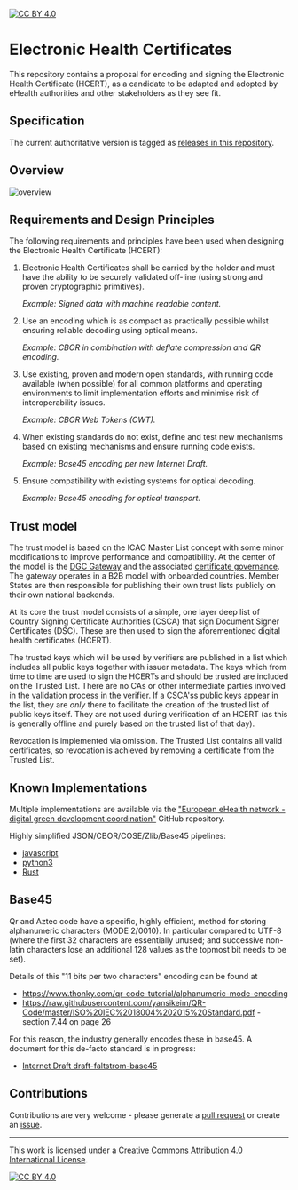 [![CC BY 4.0][cc-by-shield]][cc-by]

# Electronic Health Certificates

This repository contains a proposal for encoding and signing the Electronic Health Certificate (HCERT), as a candidate to be adapted and adopted by eHealth authorities and other stakeholders as they see fit.

## Specification

The current authoritative version is tagged as [releases in this repository](https://github.com/ehn-digital-green-development/hcert-spec/releases).

## Overview

![overview](overview.png)

## Requirements and Design Principles

The following requirements and principles have been used when designing the Electronic Health Certificate (HCERT):

  1. Electronic Health Certificates shall be carried by the holder and must have the ability to be securely validated off-line (using strong and proven cryptographic primitives).

     *Example: Signed data with machine readable content.*

  2. Use an encoding which is as compact as practically possible whilst ensuring reliable decoding using optical means.

     *Example: CBOR in combination with deflate compression and QR encoding.*

  3. Use existing, proven and modern open standards, with running code available (when possible) for all common platforms and operating environments to limit implementation efforts and minimise risk of interoperability issues.

     *Example: CBOR Web Tokens (CWT).*

  4. When existing standards do not exist, define and test new mechanisms based on existing mechanisms and ensure running code exists.

     *Example: Base45 encoding per new Internet Draft.*

  5. Ensure compatibility with existing systems for optical decoding.

     *Example: Base45 encoding for optical transport.*

## Trust model

The trust model is based on the ICAO Master List concept with some minor modifications to improve performance and compatibility. At the center of the model is the [DGC Gateway](https://github.com/eu-digital-green-certificates/dgc-gateway) and the associated [certificate governance](https://github.com/eu-digital-green-certificates/dgc-overview/blob/main/guides/certificate-governance.md). The gateway operates in a B2B model with onboarded countries. Member States are then responsible for publishing their own trust lists publicly on their own national backends.

At its core the trust model consists of a simple, one layer deep list of Country Signing Certificate Authorities (CSCA) that sign Document Signer Certificates (DSC). These are then used to sign the aforementioned digital health certificates (HCERT).

The trusted keys which will be used by verifiers are published in a list which includes all public keys together with issuer metadata. The keys which from time to time are used to sign the HCERTs and should be trusted are included on the Trusted List. There are no CAs or other intermediate parties involved in the validation process in the verifier. If a CSCA'ss public keys appear in the list, they are _only_ there to facilitate the creation of the trusted list of public keys itself. They are not used during verification of an HCERT (as this is generally offline and purely based on the trusted list of that day).

Revocation is implemented via omission. The Trusted List contains all valid certificates, so revocation is achieved by removing a certificate from the Trusted List.

## Known Implementations

Multiple implementations are available via the ["European eHealth network - digital green development coordination"](https://github.com/ehn-dcc-development) GitHub repository.

Highly simplified JSON/CBOR/COSE/Zlib/Base45 pipelines:

- [javascript](https://github.com/ehn-dcc-development/ehn-sign-verify-javascript-trivial)
- [python3](https://github.com/ehn-dcc-development/ehn-sign-verify-python-trivial)
- [Rust](https://github.com/rust-italia/dgc)

## Base45

Qr and Aztec code have a specific, highly efficient, method for storing alphanumeric characters (MODE 2/0010). In particular compared to UTF-8 (where the first 32 characters are essentially unused; and successive non-latin characters lose an additional 128 values as the topmost bit needs to be set).

Details of this "11 bits per two characters" encoding can be found at

- https://www.thonky.com/qr-code-tutorial/alphanumeric-mode-encoding
- https://raw.githubusercontent.com/yansikeim/QR-Code/master/ISO%20IEC%2018004%202015%20Standard.pdf - section 7.44 on page 26

For this reason, the industry generally encodes these in base45. A document for this de-facto standard is in progress:

- [Internet Draft draft-faltstrom-base45](https://datatracker.ietf.org/doc/draft-faltstrom-base45)

## Contributions

Contributions are very welcome - please generate a [pull request](https://github.com/ehn-dcc-development/hcert-spec/pulls) or create an [issue](https://github.com/ehn-dcc-development/hcert-spec/issues).

_________________

This work is licensed under a [Creative Commons Attribution 4.0 International License][cc-by].

[![CC BY 4.0][cc-by-image]][cc-by]

[cc-by]: http://creativecommons.org/licenses/by/4.0/
[cc-by-image]: https://i.creativecommons.org/l/by/4.0/88x31.png
[cc-by-shield]: https://img.shields.io/badge/License-CC%20BY%204.0-lightgrey.svg
>
